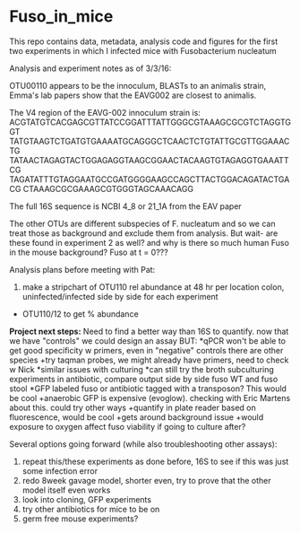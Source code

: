 # Fuso_in_mice
This repo contains data, metadata, analysis code and figures for the first two experiments in which I infected mice with Fusobacterium nucleatum 

Analysis and experiment notes as of 3/3/16: 

OTU00110 appears to be the innoculum, BLASTs to an animalis strain, Emma's lab papers
show that the EAVG002 are closest to animalis. 

The V4 region of the EAVG-002 innoculum strain is:
ACGTATGTCACGAGCGTTATCCGGATTTATTGGGCGTAAAGCGCGTCTAGGTGGT
TATGTAAGTCTGATGTGAAAATGCAGGGCTCAACTCTGTATTGCGTTGGAAACTG
TATAACTAGAGTACTGGAGAGGTAAGCGGAACTACAAGTGTAGAGGTGAAATTCG
TAGATATTTGTAGGAATGCCGATGGGGAAGCCAGCTTACTGGACAGATACTGACG
CTAAAGCGCGAAAGCGTGGGTAGCAAACAGG 

The full 16S sequence is NCBI 4_8 or 21_1A from the EAV paper

The other OTUs are different subspecies of F. nucleatum and so we can treat those as 
background and exclude them from analysis. 
But wait- are these found in experiment 2 as well?
and why is there so much human Fuso in the mouse background?
Fuso at t = 0???

 
Analysis plans before meeting with Pat:
1. make a stripchart of OTU110 rel abundance at 48 hr per location 
colon, uninfected/infected side by side for each experiment 
- OTU110/12 to get % abundance 

**Project next steps:**
Need to find a better way than 16S to quantify. now that we have "controls" we could design an assay
BUT:
	*qPCR won't be able to get good specificity w primers, even in "negative" controls there are other species
		+try taqman probes, we might already have primers, need to check w Nick 
	*similar issues with culturing
	*can still try the broth subculturing experiments in antibiotic, compare output side by side
		fuso WT and fuso stool
	*GFP labeled fuso or antibiotic tagged with a transposon? This would be cool
		+anaerobic GFP is expensive (evoglow). checking with Eric Martens about this. could try other ways
		+quantify in plate reader based on fluorescence, would be cool
		+gets around background issue 
		+would exposure to oxygen affect fuso viability if going to culture after?
	
Several options going forward (while also troubleshooting other assays):
1. repeat this/these experiments as done before, 16S to see if this was just some infection error
2. redo 8week gavage model, shorter even, try to prove that the other model itself even works
3. look into cloning, GFP experiments
4. try other antibiotics for mice to be on
5. germ free mouse experiments? 



